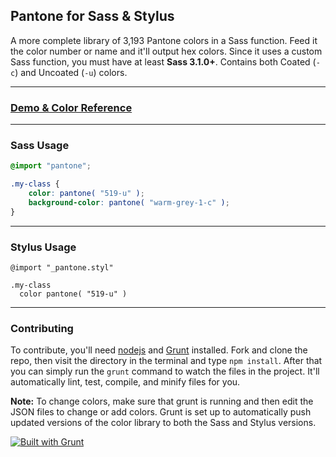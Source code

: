 ## Pantone for Sass & Stylus

A more complete library of 3,193 Pantone colors in a Sass function. Feed it the color number or name and it'll output hex colors. Since it uses a custom Sass function, you must have at least **Sass 3.1.0+**. Contains both Coated (`-c`) and Uncoated (`-u`) colors.

*****

### [Demo & Color Reference](http://pantone4sass.com/)

*****

### Sass Usage

```scss
@import "pantone";

.my-class {
	color: pantone( "519-u" );
	background-color: pantone( "warm-grey-1-c" );
}
```

*****

### Stylus Usage

```styl
@import "_pantone.styl"

.my-class
  color pantone( "519-u" )
```

*****

### Contributing

To contribute, you'll need [nodejs](http://nodejs.org/) and [Grunt](http://gruntjs.com/) installed. Fork and clone the repo, then visit the directory in the terminal and type `npm install`. After that you can simply run the `grunt` command to watch the files in the project. It'll automatically lint, test, compile, and minify files for you.

**Note:** To change colors, make sure that grunt is running and then edit the JSON files to change or add colors. Grunt is set up to automatically push updated versions of the color library to both the Sass and Stylus versions.

[![Built with Grunt](https://cdn.gruntjs.com/builtwith.png)](http://gruntjs.com/)
